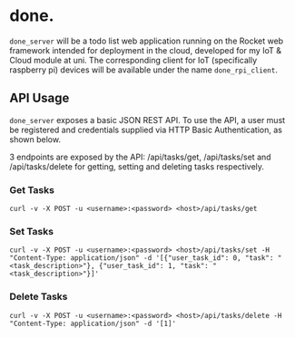 # done.

`done_server` will be a todo list web application running on the Rocket web framework intended for deployment in the cloud, developed for my IoT & Cloud module at uni. The corresponding client for IoT (specifically raspberry pi) devices will be available under the name `done_rpi_client`.

## API Usage

`done_server` exposes a basic JSON REST API. To use the API, a user must be registered and credentials supplied via HTTP Basic Authentication, as shown below.

3 endpoints are exposed by the API: /api/tasks/get, /api/tasks/set and /api/tasks/delete for getting, setting and deleting tasks respectively.

### Get Tasks

```
curl -v -X POST -u <username>:<password> <host>/api/tasks/get
```

### Set Tasks

```
curl -v -X POST -u <username>:<password> <host>/api/tasks/set -H "Content-Type: application/json" -d '[{"user_task_id": 0, "task": "<task_description>"}, {"user_task_id": 1, "task": "<task_description>"}]'
```

### Delete Tasks

```
curl -v -X POST -u <username>:<password> <host>/api/tasks/delete -H "Content-Type: application/json" -d '[1]'
```